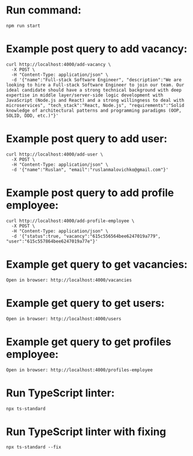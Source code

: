 # Run command:
```
npm run start
```

# Example post query to add vacancy:
```
curl http://localhost:4000/add-vacancy \
  -X POST \
  -H "Content-Type: application/json" \
  -d '{"name":"Full-stack Software Engineer", "description":"We are looking to hire a Full-stack Software Engineer to join our team. Our ideal candidate should have a strong technical background with deep expertise in middle layer/server-side logic development with JavaScript (Node.js and React) and a strong willingness to deal with microservices", "tech_stack":"React, Node.js", "requirements":"Solid knowledge of architectural patterns and programming paradigms (OOP, SOLID, DDD, etc.)"}'
```

# Example post query to add user:
```
curl http://localhost:4000/add-user \
  -X POST \
  -H "Content-Type: application/json" \
  -d '{"name":"Ruslan", "email":"ruslanmalovichko@gmail.com"}'
```

# Example post query to add profile employee:
```
curl http://localhost:4000/add-profile-employee \
  -X POST \
  -H "Content-Type: application/json" \
  -d '{"status":true, "vacancy":"615c556564bee6247019a779", "user":"615c557864bee6247019a77e"}'
```

# Example get query to get vacancies:
```
Open in browser: http://localhost:4000/vacancies
```

# Example get query to get users:
```
Open in browser: http://localhost:4000/users
```

# Example get query to get profiles employee:
```
Open in browser: http://localhost:4000/profiles-employee
```

# Run TypeScript linter:
```
npx ts-standard
```

# Run TypeScript linter with fixing
```
npx ts-standard --fix
```

